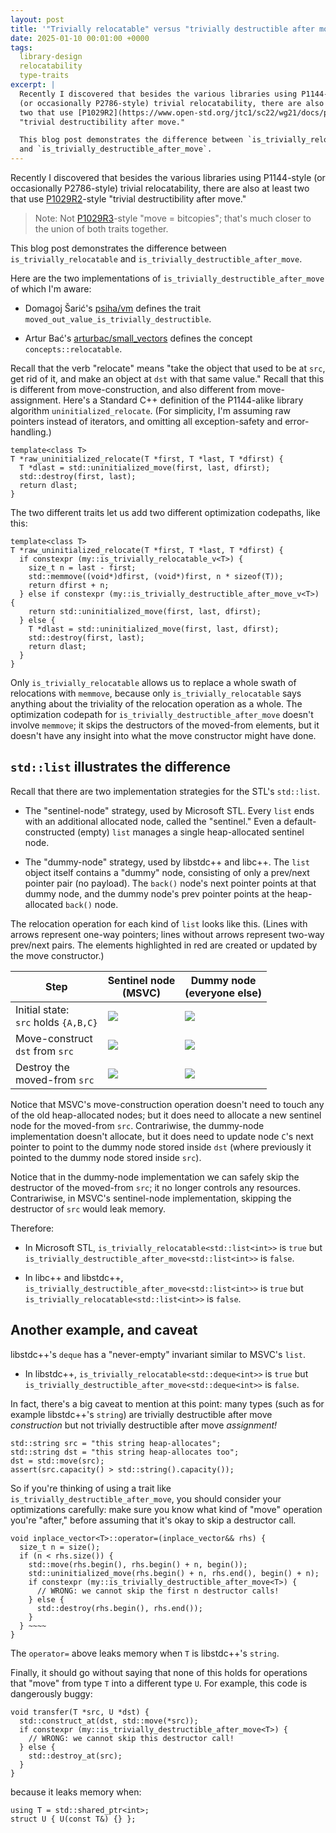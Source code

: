 ```yaml
---
layout: post
title: '"Trivially relocatable" versus "trivially destructible after move"'
date: 2025-01-10 00:01:00 +0000
tags:
  library-design
  relocatability
  type-traits
excerpt: |
  Recently I discovered that besides the various libraries using P1144-style
  (or occasionally P2786-style) trivial relocatability, there are also at least
  two that use [P1029R2](https://www.open-std.org/jtc1/sc22/wg21/docs/papers/2019/p1029r2.pdf)-style
  "trivial destructibility after move."

  This blog post demonstrates the difference between `is_trivially_relocatable`
  and `is_trivially_destructible_after_move`.
---
```


Recently I discovered that besides the various libraries using P1144-style
(or occasionally P2786-style) trivial relocatability, there are also at least
two that use [P1029R2](https://www.open-std.org/jtc1/sc22/wg21/docs/papers/2019/p1029r2.pdf)-style
"trivial destructibility after move."

> Note: Not [P1029R3](https://www.open-std.org/jtc1/sc22/wg21/docs/papers/2020/p1029r3.pdf)-style
> "move = bitcopies"; that's much closer to the union of both traits together.

This blog post demonstrates the difference between `is_trivially_relocatable`
and `is_trivially_destructible_after_move`.

Here are the two implementations of `is_trivially_destructible_after_move` of which
I'm aware:

* Domagoj Šarić's [psiha/vm](https://github.com/psiha/vm/) defines the trait
`moved_out_value_is_trivially_destructible`.

* Artur Bać's [arturbac/small_vectors](https://github.com/arturbac/small_vectors/) defines the concept
`concepts::relocatable`.

Recall that the verb "relocate" means "take the object that used to be at `src`,
get rid of it, and make an object at `dst` with that same value." Recall that this
is different from move-construction, and also different from move-assignment. Here's
a Standard C++ definition of the P1144-alike library algorithm `uninitialized_relocate`.
(For simplicity, I'm assuming raw pointers instead of iterators, and omitting all
exception-safety and error-handling.)

    template<class T>
    T *raw_uninitialized_relocate(T *first, T *last, T *dfirst) {
      T *dlast = std::uninitialized_move(first, last, dfirst);
      std::destroy(first, last);
      return dlast;
    }

The two different traits let us add two different optimization codepaths,
like this:

    template<class T>
    T *raw_uninitialized_relocate(T *first, T *last, T *dfirst) {
      if constexpr (my::is_trivially_relocatable_v<T>) {
        size_t n = last - first;
        std::memmove((void*)dfirst, (void*)first, n * sizeof(T));
        return dfirst + n;
      } else if constexpr (my::is_trivially_destructible_after_move_v<T>) {
        return std::uninitialized_move(first, last, dfirst);
      } else {
        T *dlast = std::uninitialized_move(first, last, dfirst);
        std::destroy(first, last);
        return dlast;
      }
    }

Only `is_trivially_relocatable` allows us to replace a whole swath of relocations with
`memmove`, because only `is_trivially_relocatable` says anything about the triviality
of the relocation operation as a whole. The optimization codepath for
`is_trivially_destructible_after_move` doesn't involve `memmove`; it skips
the destructors of the moved-from elements, but it doesn't have any insight into
what the move constructor might have done.

## `std::list` illustrates the difference

Recall that there are two implementation strategies for the STL's `std::list`.

* The "sentinel-node" strategy, used by Microsoft STL. Every `list` ends with
    an additional allocated node, called the "sentinel." Even a default-constructed
    (empty) `list` manages a single heap-allocated sentinel node.

* The "dummy-node" strategy, used by libstdc++ and libc++. The `list` object
    itself contains a "dummy" node, consisting of only a prev/next pointer pair
    (no payload). The `back()` node's next pointer points at that dummy node,
    and the dummy node's prev pointer points at the heap-allocated `back()` node.

The relocation operation for each kind of `list` looks like this. (Lines with arrows
represent one-way pointers; lines without arrows represent two-way prev/next pairs.
The elements highlighted in red are created or updated by the move constructor.)

| Step | Sentinel node<br>(MSVC) | Dummy node<br>(everyone else) |
|------|---------------|------------|
| Initial state:<br> `src` holds `{A,B,C}` | ![](/blog/images/2025-01-10-a1.png) | ![](/blog/images/2025-01-10-a2.png) |
| Move-construct<br> `dst` from `src` | ![](/blog/images/2025-01-10-b1.png) | ![](/blog/images/2025-01-10-b2.png) |
| Destroy the<br> moved-from `src` | ![](/blog/images/2025-01-10-c1.png) | ![](/blog/images/2025-01-10-c2.png) |

Notice that MSVC's move-construction operation doesn't need to touch any of the old heap-allocated nodes;
but it does need to allocate a new sentinel node for the moved-from `src`. Contrariwise, the dummy-node
implementation doesn't allocate, but it does need to update node `C`'s next pointer to point to the
dummy node stored inside `dst` (where previously it pointed to the dummy node stored inside `src`).

Notice that in the dummy-node implementation we can safely skip the destructor of the moved-from `src`;
it no longer controls any resources. Contrariwise, in MSVC's sentinel-node implementation, skipping
the destructor of `src` would leak memory.

Therefore:

* In Microsoft STL, `is_trivially_relocatable<std::list<int>>` is `true`
    but `is_trivially_destructible_after_move<std::list<int>>` is `false`.

* In libc++ and libstdc++, `is_trivially_destructible_after_move<std::list<int>>` is `true`
    but `is_trivially_relocatable<std::list<int>>` is `false`.

## Another example, and caveat

libstdc++'s `deque` has a "never-empty" invariant similar to MSVC's `list`.

* In libstdc++, `is_trivially_relocatable<std::deque<int>>` is `true`
    but `is_trivially_destructible_after_move<std::deque<int>>` is `false`.

In fact, there's a big caveat to mention at this point: many types (such as
for example libstdc++'s `string`) are trivially destructible after move _construction_
but not trivially destructible after move _assignment!_

    std::string src = "this string heap-allocates";
    std::string dst = "this string heap-allocates too";
    dst = std::move(src);
    assert(src.capacity() > std::string().capacity());

So if you're thinking of using a trait like `is_trivially_destructible_after_move`,
you should consider your optimizations carefully: make sure you know what kind of
"move" operation you're "after," before assuming that it's okay to skip a destructor call.

    void inplace_vector<T>::operator=(inplace_vector&& rhs) {
      size_t n = size();
      if (n < rhs.size()) {
        std::move(rhs.begin(), rhs.begin() + n, begin());
        std::uninitialized_move(rhs.begin() + n, rhs.end(), begin() + n);
        if constexpr (my::is_trivially_destructible_after_move<T>) {
          // WRONG: we cannot skip the first n destructor calls!
        } else {
          std::destroy(rhs.begin(), rhs.end());
        }
      } ~~~~
    }

The `operator=` above leaks memory when `T` is libstdc++'s `string`.

Finally, it should go without saying that none of this holds for operations that "move"
from type `T` into a different type `U`. For example, this code is dangerously buggy:

    void transfer(T *src, U *dst) {
      std::construct_at(dst, std::move(*src));
      if constexpr (my::is_trivially_destructible_after_move<T>) {
        // WRONG: we cannot skip this destructor call!
      } else {
        std::destroy_at(src);
      }
    }

because it leaks memory when:

    using T = std::shared_ptr<int>;
    struct U { U(const T&) {} };
